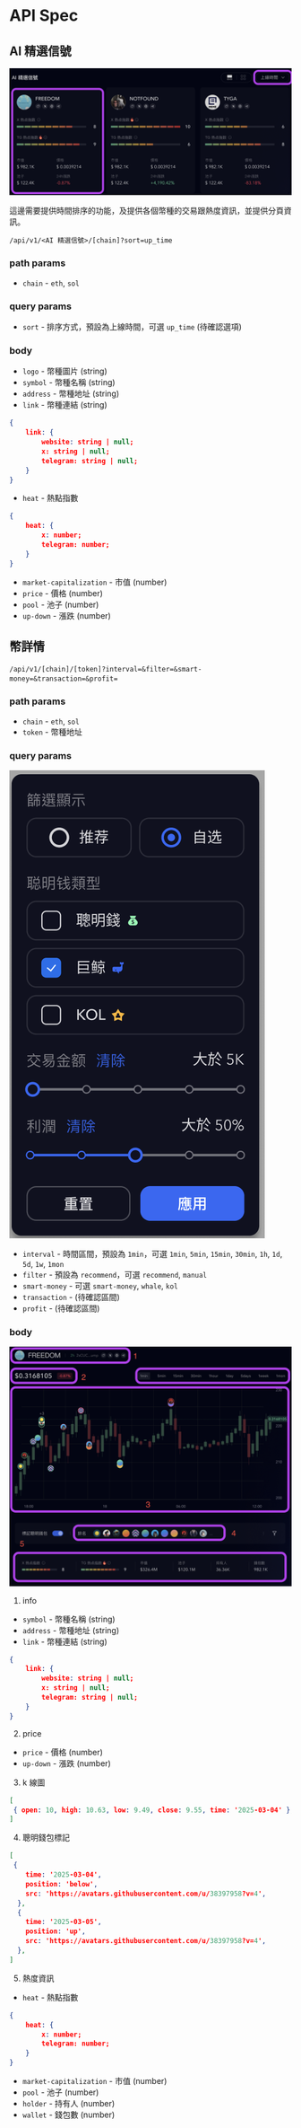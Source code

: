 # API Spec

## AI 精選信號

![AI Signal](../.github/public/ai-signal.png)

這邊需要提供時間排序的功能，及提供各個幣種的交易跟熱度資訊，並提供分頁資訊。

`/api/v1/<AI 精選信號>/[chain]?sort=up_time`

### path params

- `chain` - `eth`, `sol`

### query params

- `sort` - 排序方式，預設為上線時間，可選 `up_time` (待確認選項)

### body

- `logo` - 幣種圖片 (string)
- `symbol` - 幣種名稱 (string)
- `address` - 幣種地址 (string)
- `link` - 幣種連結 (string)

```json
{
    link: {
        website: string | null;
        x: string | null;
        telegram: string | null;
    }
}
```

- `heat` - 熱點指數

```json
{
    heat: {
        x: number;
        telegram: number;
    }
}
```

- `market-capitalization` - 市值 (number)
- `price` - 價格 (number)
- `pool` - 池子 (number)
- `up-down` - 漲跌 (number)

## 幣詳情

`/api/v1/[chain]/[token]?interval=&filter=&smart-money=&transaction=&profit=`

### path params

- `chain` - `eth`, `sol`
- `token` - 幣種地址

### query params

![Token Filter](../.github/public/token-filter.png)

- `interval` - 時間區間，預設為 `1min`，可選 `1min`, `5min`, `15min`, `30min`, `1h`, `1d`, `5d`, `1w`, `1mon`
- `filter` - 預設為 `recommend`，可選 `recommend`, `manual`
- `smart-money` - 可選 `smart-money`, `whale`, `kol`
- `transaction` - (待確認區間)
- `profit` - (待確認區間)

### body

![Token Detail](../.github/public/token-detail.png)

1. info

- `symbol` - 幣種名稱 (string)
- `address` - 幣種地址 (string)
- `link` - 幣種連結 (string)

```json
{
    link: {
        website: string | null;
        x: string | null;
        telegram: string | null;
    }
}
```

2. price

- `price` - 價格 (number)
- `up-down` - 漲跌 (number)

3. k 線圖

```json
[
 { open: 10, high: 10.63, low: 9.49, close: 9.55, time: '2025-03-04' },
]
```

4. 聰明錢包標記

```json
[
 {
    time: '2025-03-04',
    position: 'below',
    src: 'https://avatars.githubusercontent.com/u/38397958?v=4',
  },
  {
    time: '2025-03-05',
    position: 'up',
    src: 'https://avatars.githubusercontent.com/u/38397958?v=4',
  },
]
```

5. 熱度資訊

- `heat` - 熱點指數

```json
{
    heat: {
        x: number;
        telegram: number;
    }
}
```

- `market-capitalization` - 市值 (number)
- `pool` - 池子 (number)
- `holder` - 持有人 (number)
- `wallet` - 錢包數 (number)

